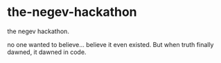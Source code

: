 # the-negev-hackathon
the negev hackathon. 


no one wanted to believe... believe it even existed. But when truth finally dawned, it dawned in code.
